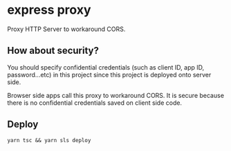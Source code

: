 # express proxy

Proxy HTTP Server to workaround CORS.


## How about security?

You should specify confidential credentials (such as client ID, app ID, password...etc) in this project since this project is deployed onto server side.

Browser side apps call this proxy to workaround CORS. It is secure because there is no confidential credentials saved on client side code.


## Deploy

```
yarn tsc && yarn sls deploy
```

